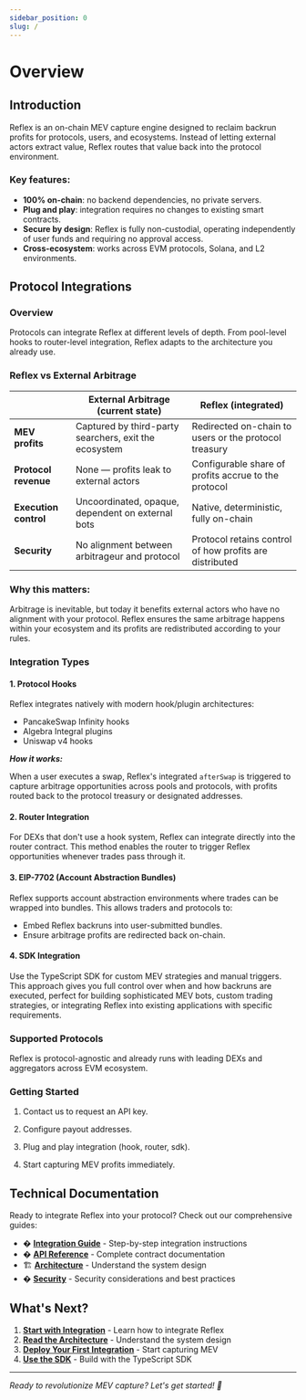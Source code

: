 ```yaml
---
sidebar_position: 0
slug: /
---
```


# Overview

## Introduction

Reflex is an on-chain MEV capture engine designed to reclaim backrun profits for protocols, users, and ecosystems. Instead of letting external actors extract value, Reflex routes that value back into the protocol environment.

### Key features:

- **100% on-chain**: no backend dependencies, no private servers.
- **Plug and play**: integration requires no changes to existing smart contracts.
- **Secure by design**: Reflex is fully non-custodial, operating independently of user funds and requiring no approval access.
- **Cross-ecosystem**: works across EVM protocols, Solana, and L2 environments.

## Protocol Integrations

### Overview

Protocols can integrate Reflex at different levels of depth. From pool-level hooks to router-level integration, Reflex adapts to the architecture you already use.

### Reflex vs External Arbitrage

|                       | External Arbitrage (current state)                    | Reflex (integrated)                                     |
| --------------------- | ----------------------------------------------------- | ------------------------------------------------------- |
| **MEV profits**       | Captured by third-party searchers, exit the ecosystem | Redirected on-chain to users or the protocol treasury   |
| **Protocol revenue**  | None — profits leak to external actors                | Configurable share of profits accrue to the protocol    |
| **Execution control** | Uncoordinated, opaque, dependent on external bots     | Native, deterministic, fully on-chain                   |
| **Security**          | No alignment between arbitrageur and protocol         | Protocol retains control of how profits are distributed |

### Why this matters:

Arbitrage is inevitable, but today it benefits external actors who have no alignment with your protocol. Reflex ensures the same arbitrage happens within your ecosystem and its profits are redistributed according to your rules.

### Integration Types

#### 1. Protocol Hooks

Reflex integrates natively with modern hook/plugin architectures:

- PancakeSwap Infinity hooks
- Algebra Integral plugins
- Uniswap v4 hooks

**_How it works:_**

When a user executes a swap, Reflex's integrated `afterSwap` is triggered to capture arbitrage opportunities across pools and protocols, with profits routed back to the protocol treasury or designated addresses.

#### 2. Router Integration

For DEXs that don't use a hook system, Reflex can integrate directly into the router contract. This method enables the router to trigger Reflex opportunities whenever trades pass through it.

#### 3. EIP-7702 (Account Abstraction Bundles)

Reflex supports account abstraction environments where trades can be wrapped into bundles. This allows traders and protocols to:

- Embed Reflex backruns into user-submitted bundles.
- Ensure arbitrage profits are redirected back on-chain.

#### 4. SDK Integration

Use the TypeScript SDK for custom MEV strategies and manual triggers. This approach gives you full control over when and how backruns are executed, perfect for building sophisticated MEV bots, custom trading strategies, or integrating Reflex into existing applications with specific requirements.

### Supported Protocols

Reflex is protocol-agnostic and already runs with leading DEXs and aggregators across EVM ecosystem.

### Getting Started

1. Contact us to request an API key.

2. Configure payout addresses.

3. Plug and play integration (hook, router, sdk).

4. Start capturing MEV profits immediately.

## Technical Documentation

Ready to integrate Reflex into your protocol? Check out our comprehensive guides:

- � [**Integration Guide**](./integration/overview) - Step-by-step integration instructions
- � [**API Reference**](./api/smart-contracts) - Complete contract documentation
- 🏗️ [**Architecture**](./architecture) - Understand the system design
- � [**Security**](./security) - Security considerations and best practices

## What's Next?

1. **[Start with Integration](./integration/overview)** - Learn how to integrate Reflex
2. **[Read the Architecture](./architecture)** - Understand the system design
3. **[Deploy Your First Integration](./integration/smart-contract)** - Start capturing MEV
4. **[Use the SDK](./integration/sdk-integration)** - Build with the TypeScript SDK

---

_Ready to revolutionize MEV capture? Let's get started! 🚀_
